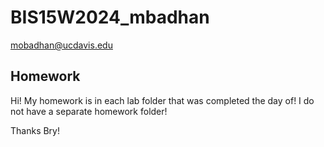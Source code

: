 # BIS15W2024_mbadhan

mobadhan@ucdavis.edu

## Homework
Hi! My homework is in each lab folder that was completed the day of!
I do not have a separate homework folder!

Thanks Bry!